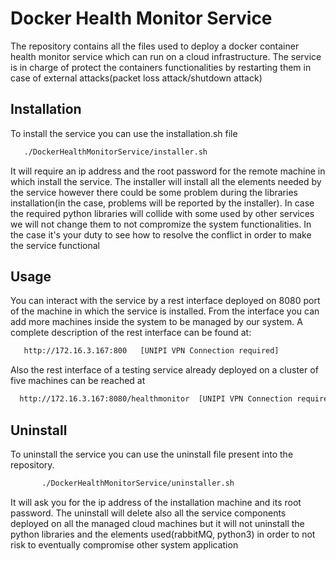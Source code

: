 Docker Health Monitor Service
========

The repository contains all the files used to deploy a docker container health monitor service which can run on a cloud infrastructure.
The service is in charge of protect the containers functionalities by restarting them in case of external attacks(packet loss attack/shutdown attack) 

Installation
-----

To install the service you can use the installation.sh file

 ```bash
	./DockerHealthMonitorService/installer.sh 
 ```

It will require an ip address and the root password for the remote machine in which install the service.
The installer will install all the elements needed by the service however there could be some problem during the libraries installation(in the case, problems will be reported by the installer). 
In case the required python libraries will collide with some used by other services we will not change them to not compromize the system functionalities. 
In the case it's your duty to see how to resolve the conflict in order to make the service functional

Usage
-----

You can interact with the service by a rest interface deployed on 8080 port of the machine in which the service is installed. 
From the interface you can add more machines inside the system to be managed by our system. A complete description of the rest
interface can be found at:

 ```html
	http://172.16.3.167:800   [UNIPI VPN Connection required]
 ```
 Also the rest interface of a testing service already deployed on a cluster of five machines can be reached at
 
  ```html
	http://172.16.3.167:8080/healthmonitor  [UNIPI VPN Connection required]
 ```

Uninstall
-----

To uninstall the service you can use the uninstall file present into the repository.

```bash
       ./DockerHealthMonitorService/uninstaller.sh 
```
 
 It will ask you for the ip address of the installation machine and its
root password. The uninstall will delete also all the service components deployed on all the managed cloud machines but it will not uninstall the python libraries
and the elements used(rabbitMQ, python3) in order to not risk to eventually compromise other system application
